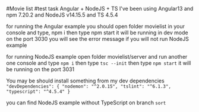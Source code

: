 #Movie list #test task Angular + NodeJS + TS I've been using Angular13 and npm 7.20.2 and NodeJS v14.15.5 and TS 4.5.4

for running the Angular example you should open folder movielist in your console and type, npm i then type npm start it will be running in dev mode on the port 3030 you will see the error message if you will not run NodeJS example

for running NodeJS example open folder movielist/server and run another one console and type `npm i` then type `tsc --init` then type `npm start` it will be running on the port 3031

You may be should install something from my dev dependencies
` "devDependencies": { "nodemon": "^2.0.15", "tslint": "^6.1.3", "typescript": "^4.5.4" }`

you can find NodeJS example without TypeScript on branch `sort`
